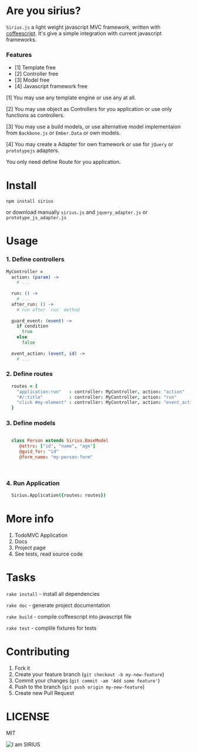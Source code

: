 # Are you sirius?


`Sirius.js` a light weight javascript MVC framework, written with [coffeescript](http://coffeescript.org/). It's give a simple integration with current javascript frameworks.

### Features


+ [1] Template free 
+ [2] Controller free
+ [3] Model free 
+ [4] Javascript framework free 

[1] You may use any template engine or use any at all.

[2] You may use object as Controllers for you application or use only functions as controllers.

[3] You may use a build models, or use alternative model implementaion from `Backbone.js` or `Ember.Data` or own models.

[4] You may create a Adapter for own framework or use for `jQuery` or `prototypejs` adapters.

You only need define Route for you application.

# Install

`npm install sirius` 

or download manually `sirius.js` and `jquery_adapter.js` or `prototype_js_adapter.js`

# Usage

### 1. Define controllers

```coffee
MyController = 
  action: (param) ->
    # ...
  
  run: () ->
    # ...
  after_run: () ->
    # run after `run` method
    
  guard_event: (event) ->
    if condition 
      true 
    else 
      false
      
  event_action: (event, id) ->
    # ...

```

### 2. Define routes

```coffee
  routes = {
    "application:run"   : controller: MyController, action: "action"
    "#/:title"          : controller: MyController, action: "run"
    "click #my-element" : controller: MyController, action: "event_action", guard: "guard_event", data: "id"  
  } 

```

### 3. Define models

```coffee
  
  class Person extends Sirius.BaseModel
     @attrs: ["id", "name", "age"]
     @guid_for: "id"
     @form_name: "my-person-form"
          
   
```

### 4. Run Application

```coffee
  Sirius.Application({routes: routes}) 
```


# More info

1. TodoMVC Application
2. Docs
3. Project page
4. See tests, read source code

# Tasks

`rake install` - install all dependencies

`rake doc` - generate project documentation

`rake build` - compile coffeescript into javascript file

`rake test` - complile fixtures for tests

# Contributing

1. Fork it
2. Create your feature branch (`git checkout -b my-new-feature`)
3. Commit your changes (`git commit -am 'Add some feature'`)
4. Push to the branch (`git push origin my-new-feature`)
5. Create new Pull Request





# LICENSE
MIT

![I am SIRIUS](http://makeameme.org/media/created/YEAH-I-AM-n5trg3.jpg)

